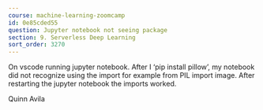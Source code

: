 ```yaml
---
course: machine-learning-zoomcamp
id: 0e85cded55
question: Jupyter notebook not seeing package
section: 9. Serverless Deep Learning
sort_order: 3270
---
```


On vscode running jupyter notebook. After I ‘pip install pillow’, my notebook did not recognize using the import for example from PIL import image. After restarting the jupyter notebook the imports worked.

Quinn Avila

